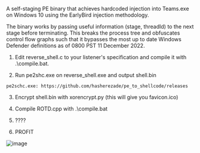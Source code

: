 A self-staging PE binary that achieves hardcoded injection into Teams.exe on Windows 10 using the EarlyBird injection methodology. 

The binary works by passing useful information (stage, threadId) to the next stage before terminating. This breaks the process tree and obfuscates control flow graphs such that it bypasses the most up to date Windows Defender definitions as of 0800 PST 11 December 2022.

1) Edit reverse_shell.c to your listener's specification and compile it with .\compile.bat.

2) Run pe2shc.exe on reverse_shell.exe and output shell.bin

  ```pe2schc.exe: https://github.com/hasherezade/pe_to_shellcode/releases```

3) Encrypt shell.bin with xorencrypt.py (this will give you favicon.ico)

4) Compile ROTD.cpp with .\compile.bat

5) ????

6) PROFIT



![image](https://user-images.githubusercontent.com/22229087/206917058-ab89b94c-e751-47a8-a1db-9913e0fdfbfa.png)

